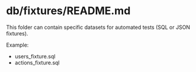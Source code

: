# db/fixtures/README.md

This folder can contain specific datasets for automated tests (SQL or JSON fixtures).

Example:
- users_fixture.sql
- actions_fixture.sql
